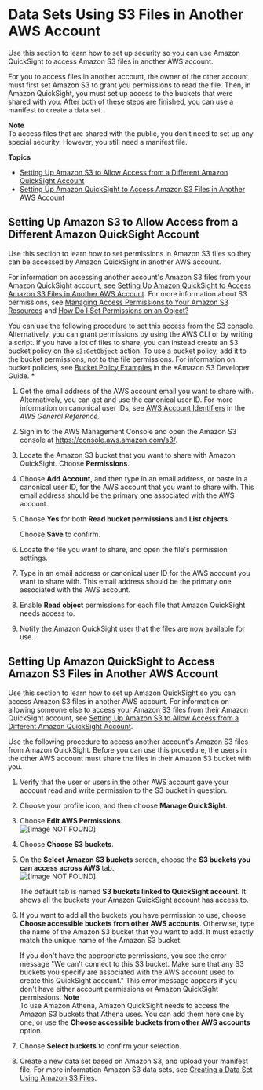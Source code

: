 # Data Sets Using S3 Files in Another AWS Account<a name="using-s3-files-in-another-aws-account"></a>

Use this section to learn how to set up security so you can use Amazon QuickSight to access Amazon S3 files in another AWS account\. 

For you to access files in another account, the owner of the other account must first set Amazon S3 to grant you permissions to read the file\. Then, in Amazon QuickSight, you must set up access to the buckets that were shared with you\. After both of these steps are finished, you can use a manifest to create a data set\.

**Note**  
 To access files that are shared with the public, you don't need to set up any special security\. However, you still need a manifest file\.

**Topics**
+ [Setting Up Amazon S3 to Allow Access from a Different Amazon QuickSight Account](#setup-S3-to-allow-access-from-a-different-quicksight-account)
+ [Setting Up Amazon QuickSight to Access Amazon S3 Files in Another AWS Account](#setup-quicksight-to-access-S3-in-a-different-account)

## Setting Up Amazon S3 to Allow Access from a Different Amazon QuickSight Account<a name="setup-S3-to-allow-access-from-a-different-quicksight-account"></a>

Use this section to learn how to set permissions in Amazon S3 files so they can be accessed by Amazon QuickSight in another AWS account\. 

For information on accessing another account's Amazon S3 files from your Amazon QuickSight account, see [Setting Up Amazon QuickSight to Access Amazon S3 Files in Another AWS Account](#setup-quicksight-to-access-S3-in-a-different-account)\. For more information about S3 permissions, see [Managing Access Permissions to Your Amazon S3 Resources](http://docs.aws.amazon.com//AmazonS3/latest/dev/s3-access-control.html) and [How Do I Set Permissions on an Object?](http://docs.aws.amazon.com//AmazonS3/latest/user-guide/set-object-permissions.html)

You can use the following procedure to set this access from the S3 console\. Alternatively, you can grant permissions by using the AWS CLI or by writing a script\. If you have a lot of files to share, you can instead create an S3 bucket policy on the `s3:GetObject` action\. To use a bucket policy, add it to the bucket permissions, not to the file permissions\. For information on bucket policies, see [Bucket Policy Examples](http://docs.aws.amazon.com//AmazonS3/latest/dev/example-bucket-policies.html) in the *Amazon S3 Developer Guide\. *

1. Get the email address of the AWS account email you want to share with\. Alternatively, you can get and use the canonical user ID\. For more information on canonical user IDs, see [AWS Account Identifiers](http://docs.aws.amazon.com//general/latest/gr/acct-identifiers.html) in the *AWS General Reference\.*

1. Sign in to the AWS Management Console and open the Amazon S3 console at [https://console\.aws\.amazon\.com/s3/](https://console.aws.amazon.com/s3/)\.

1. Locate the Amazon S3 bucket that you want to share with Amazon QuickSight\. Choose **Permissions**\.

1. Choose **Add Account**, and then type in an email address, or paste in a canonical user ID, for the AWS account that you want to share with\. This email address should be the primary one associated with the AWS account\. 

1. Choose **Yes** for both **Read bucket permissions** and **List objects**\.

   Choose **Save** to confirm\.

1. Locate the file you want to share, and open the file's permission settings\. 

1. Type in an email address or canonical user ID for the AWS account you want to share with\. This email address should be the primary one associated with the AWS account\. 

1. Enable **Read object** permissions for each file that Amazon QuickSight needs access to\. 

1. Notify the Amazon QuickSight user that the files are now available for use\.

## Setting Up Amazon QuickSight to Access Amazon S3 Files in Another AWS Account<a name="setup-quicksight-to-access-S3-in-a-different-account"></a>

Use this section to learn how to set up Amazon QuickSight so you can access Amazon S3 files in another AWS account\. For information on allowing someone else to access your Amazon S3 files from their Amazon QuickSight account, see [Setting Up Amazon S3 to Allow Access from a Different Amazon QuickSight Account](#setup-S3-to-allow-access-from-a-different-quicksight-account)\.

Use the following procedure to access another account's Amazon S3 files from Amazon QuickSight\. Before you can use this procedure, the users in the other AWS account must share the files in their Amazon S3 bucket with you\.

1. Verify that the user or users in the other AWS account gave your account read and write permission to the S3 bucket in question\. 

1. Choose your profile icon, and then choose **Manage QuickSight**\.

1. Choose **Edit AWS Permissions**\.  
![\[Image NOT FOUND\]](http://docs.aws.amazon.com/quicksight/latest/user/images/s3-crosslinked1.png)

1. Choose **Choose S3 buckets**\.

1. On the **Select Amazon S3 buckets** screen, choose the **S3 buckets you can access across AWS** tab\.  
![\[Image NOT FOUND\]](http://docs.aws.amazon.com/quicksight/latest/user/images/s3-crosslinked-select-buckets.png)

   The default tab is named **S3 buckets linked to QuickSight account**\. It shows all the buckets your Amazon QuickSight account has access to\. 

1. If you want to add all the buckets you have permission to use, choose **Choose accessible buckets from other AWS accounts**\. Otherwise, type the name of the Amazon S3 bucket that you want to add\. It must exactly match the unique name of the Amazon S3 bucket\.

   If you don't have the appropriate permissions, you see the error message "We can't connect to this S3 bucket\. Make sure that any S3 buckets you specify are associated with the AWS account used to create this QuickSight account\." This error message appears if you don't have either account permissions or Amazon QuickSight permissions\.
**Note**  
To use Amazon Athena, Amazon QuickSight needs to access the Amazon S3 buckets that Athena uses\. You can add them here one by one, or use the **Choose accessible buckets from other AWS accounts** option\.

1. Choose **Select buckets** to confirm your selection\. 

1. Create a new data set based on Amazon S3, and upload your manifest file\. For more information Amazon S3 data sets, see [Creating a Data Set Using Amazon S3 Files](create-a-data-set-s3.md)\.